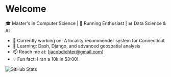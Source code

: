 # Welcome

🎓 Master's in Computer Science | 🏃 Running Enthusiast | 📊 Data Science & AI  

- 🔭 Currently working on: A locality recommender system for Connecticut  
- 🌱 Learning: Dash, Django, and advanced geospatial analysis  
- 📫 Reach me at: [jacobdichter@gmail.com]  
- 💡 Fun fact: I ran a 10k in 53:00!  

![GitHub Stats](https://github-readme-stats.vercel.app/api?username=jacob123&show_icons=true&theme=dark)  
